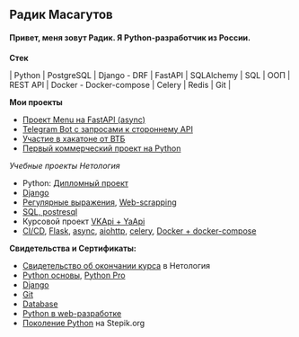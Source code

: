 ## Радик Масагутов
#### Привет, меня зовут Радик. Я Python-разработчик из России.

**Стек**

| Python | PostgreSQL | Django - DRF | FastAPI | SQLAlchemy | SQL | ООП | REST API | Docker - Docker-compose | Celery | Redis | Git |

**Мои проекты**
- [Проект Menu на FastAPI (async)](https://github.com/radik121/fastapi_menu)
- [Telegram Bot с запросами к стороннему API](https://github.com/radik121/tg_bot_kopeechka)
- [Участие в хакатоне от ВТБ](https://github.com/radik121/More-Tech-4-VTB_hackathon)
- [Первый коммерческий проект на Python](https://github.com/radik121/my_project_1)

*Учебные проекты Нетология*
- Python: [Дипломный проект](https://github.com/radik121/python-final-diplom)
- [Django](https://github.com/radik121/django_hw)
- [Регулярные выражения](https://github.com/radik121/Regular_expressions), [Web-scrapping](https://github.com/radik121/web_scrapping)
- [SQL, postresql](https://github.com/radik121/database)
- Курсовой проект [VKApi + YaApi](https://github.com/radik121/kursovaya_2_vkinder)
- [CI/CD](https://github.com/radik121/ci-cd), [Flask](https://github.com/radik121/flask), [async](https://github.com/radik121/async_hw), [aiohttp](https://github.com/radik121/aiohttp_hw), [celery](https://github.com/radik121/celery_hw), [Docker + docker-compose](https://github.com/radik121/homeworks-web/tree/master/docker-compose)
  
**Свидетельства и Сертификаты:**
- [Свидетельство об окончании курса](https://github.com/radik121/Netology-Documents/blob/master/certificate_all_python.pdf) в Нетология
- [Python основы](https://github.com/radik121/Netology-Documents/blob/master/Python.pdf), [Python Pro](https://github.com/radik121/Netology-Documents/blob/master/Python_pro.pdf)
- [Django](https://github.com/radik121/Netology-Documents/blob/master/django.pdf)
- [Git](https://github.com/radik121/Netology-Documents/blob/master/Git.pdf)
- [Database](https://github.com/radik121/Netology-Documents/blob/master/Db.pdf)
- [Python в web-разработке](https://github.com/radik121/Netology-Documents/blob/master/Web.pdf)
- [Поколение Python](https://stepik.org/cert/1122850) на Stepik.org
